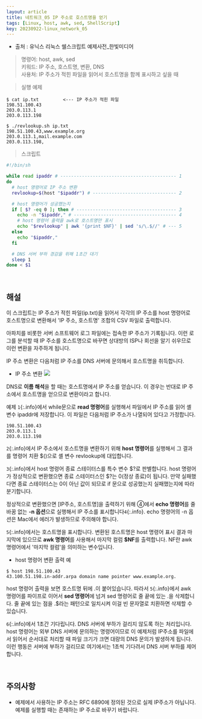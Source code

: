 ```yaml
---
layout: article
title: 네트워크_05 IP 주소로 호스트명을 얻기
tags: [Linux, host, awk, sed, ShellScript]
key: 20230922-linux_network_05
---
```


- 출처 : 유닉스 리눅스 쉘스크립트 예제사전_한빛미디어

> 명령어: host, awk, sed  
> 키워드: IP 주소, 호스트명, 변환, DNS   
> 사용처: IP 주소가 적힌 파일을 읽어서 호스트명을 함께 표시하고 싶을 때  

> 실행 예제  

```
$ cat ip.txt         <--- IP 주소가 적힌 파일
198.51.100.43
203.0.113.1
203.0.113.198

$ ./revlookup.sh ip.txt
198.51.100.43,www.example.org
203.0.113.1,mail.example.com
203.0.113.198,
```

> 스크립트

```bash
#!/bin/sh

while read ipaddr # ------------------------------------------- 1
do
  # host 명령어로 IP 주소 변환
  revlookup=$(host "$ipaddr") # ------------------------------- 2

  # host 명령어가 성공했는지
  if [ $? -eq 0 ]; then # ------------------------------------- 3
    echo -n "$ipaddr," # -------------------------------------- 4
    # host 명령어 출력을 awk로 호스트명만 표시
    echo "$revlookup" | awk '{print $NF}' | sed 's/\.$//' # --- 5
  else
    echo "$ipaddr,"
  fi

  # DNS 서버 부하 경감을 위해 1초간 대기
  sleep 1
done < $1
```

&nbsp;
&nbsp;

## **해설** 

이 스크립트는  IP 주소가 적힌 파일(ip.txt)을 읽어서 각각의 IP 주소를 host 명령어로 호스트명으로 변환해서 'IP 주소, 호스트명' 조합의 CSV 파일로 출력합니다.

아파치를 비롯한 서버 소프트웨어 로그 파일에는 접속한 IP 주소가 기록됩니다. 이런 로그를 분석할 때 IP 주소를 호스트명으로 바꾸면 상대방의 ISP나 회선을 알기 쉬우므로 이런 변환을 자주하게 됩니다.

IP 주소 변환은 다음처럼 IP 주소를 DNS 서버에 문의해서 호스트명을 취득합니다.

- IP 주소 변환
<img src='http://drive.google.com/uc?export=view&id=1CBWxQi41hX_fbmrbAr3vIKb1-w7JiClK' /><br>

DNS로 **이름 해석**을 할 때는 호스트명에서 IP 주소를 얻습니다. 이 경우는 반대로 IP 주소에서 호스트명을 얻으므로 변환이라고 합니다.

예제 `1`{:.info}에서 while문으로 **read 명령어**를 실행해서 파일에서 IP 주소를 읽어 셸 변수 ipaddr에 저장합니다. 이 파일은 다음처럼 IP 주소가 나열되어 있다고 가정합니다.

```
198.51.100.43
203.0.113.1
203.0.113.198
```

`2`{:.info}에서 IP 주소에서 호스트명을 변환하기 위해 **host 명령어**를 실행해서 그 결과를 명령어 치환 $()으로 셸 변수 revlookup에 대입합니다.

`3`{:.info}에서 host 명령어 종료 스테이터스를 특수 변수 $?로 판별합니다. host 명령어가 정상적으로 변환했으면 종료 스테이터스인 $?는 0(정상 종료)이 됩니다. 만약 실패했다면 종료 스테이터스는 0이 아닌 값이 되므로 if 문으로 성공했는지 실패했는지에 따라 분기합니다.

정상적으로 변환했으면 [IP주소, 호스트명]을 출력하기 위해 ④에서 **echo 명령어**를 줄바꿈 없는 **-n 옵션**으로 실행해서 IP 주소를 표시합니다`4`{:.info}. echo 명령어의 -n 옵션은 Mac에서 에러가 발생하므로 주의해야 합니다.

`5`{:.info}에서는 호스트명을 표시합니다. 변환된 호스트명은 host 명령어 표시 결과 마지막에 있으므로 **awk 명령어**를 사용해서 마지막 컬럼 **$NF**를 출력합니다. NF란 awk 명령어에서 '마지막 컬럼'을 의미하는 변수입니다.

- host 명령어 변환 출력 예
```
$ host 198.51.100.43
43.100.51.198.in-addr.arpa domain name pointer www.example.org.
```

host 명령어 출력을 보면 호스트명 뒤에 .이 붙어있습니다. 따라서 `5`{:.info}에서 awk 명령어를 파이프로 이어서 **sed 명령어**에 넘겨 sed 명령어로 줄 끝에 있는 .을 삭제합니다. 줄 끝에 있는 점을 \.$라는 패턴으로 일치시켜 이걸 빈 문자열로 치환하면 삭제할 수 있습니다.

`6`{:.info}에서 1초간 기다립니다. DNS 서버에 부하가 걸리지 않도록 하는 처리입니다. host 명령어는 외부 DNS 서버에 문의하는 명령어이므로 이 예제처럼 IP주소를 파일에서 읽어서 순서대로 처리할 때 파일 크기가 크면 대량의 DNS 문의가 발생하게 됩니다. 이런 행동은 서버에 부하가 걸리므로 여기에서는 1초씩 기다려서 DNS 서버 부하를 제어합니다.

&nbsp;
&nbsp;

## **주의사항**
 
- 예제에서 사용하는 IP 주소는 RFC 6890에 정의된 것으로 실제 IP주소가 아닙니다. 예제를 실행할 때는 존재하는 IP 주소로 바꾸기 바랍니다.
